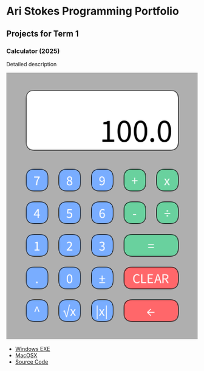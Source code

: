 # Ari Stokes Programming Portfolio

## Projects for Term 1

### Calculator (2025)

Detailed description

![Running Calculator](https://github.com/ArastooOrg/portfolio-for-2025/blob/main/images/CALC.png?raw=true)

* [Windows EXE](https://github.com/ArastooOrg/portfolio-for-2025/blob/main/src/Calculator/windows-amd64.zip)
* [MacOSX](https://github.com/ArastooOrg/portfolio-for-2025/blob/main/src/Calculator/macos-aarch64.zip)
* [Source Code](https://github.com/ArastooOrg/portfolio-for-2025/tree/main/src/Calculator)

